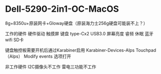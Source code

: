 # Dell-5290-2in1-OC-MacOS
 8g+8350u+原装网卡+Gloway硬盘（原装海力士256g硬盘可能装不上？）
 
 工作的硬件 硬件驱动 触摸屏 键盘 type-Cx2 USB3.0 屏幕亮度 睿频 休眠 蓝牙 wifi SD卡 
 
 键盘触控板需要开机后通过Karabiner启用 Karabiner-Devices-Alps Touchpad（Alps） Modify events 选项打开
 
 非工作硬件 I2C摄像头不工作 雷电三功能不工作
